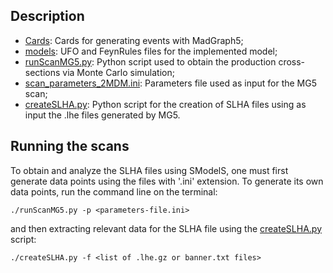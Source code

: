 ## Description

* [Cards](./Cards): Cards for generating events with MadGraph5;
* [models](./models): UFO and FeynRules files for the implemented model;
* [runScanMG5.py](./runScanMG5.py): Python script used to obtain the production cross-sections via Monte Carlo simulation;
* [scan_parameters_2MDM.ini](./scan_parameters_2MDM.ini): Parameters file used as input for the MG5 scan;
* [createSLHA.py](./createSLHA.py): Python script for the creation of SLHA files using as input the .lhe files generated by MG5.

## Running the scans
 To obtain and analyze the SLHA files using SModelS, one must first generate data points using the files with '.ini' extension. To generate its own data points, run the command line on the terminal:
```
./runScanMG5.py -p <parameters-file.ini>
```
and then extracting relevant data for the SLHA file using the [createSLHA.py](./createSLHA.py) script:
```
./createSLHA.py -f <list of .lhe.gz or banner.txt files>
```